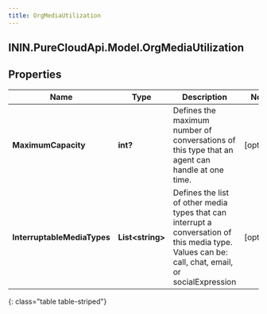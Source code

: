 ```yaml
---
title: OrgMediaUtilization
---
```

## ININ.PureCloudApi.Model.OrgMediaUtilization

## Properties

|Name | Type | Description | Notes|
|------------ | ------------- | ------------- | -------------|
| **MaximumCapacity** | **int?** | Defines the maximum number of conversations of this type that an agent can handle at one time. | [optional] |
| **InterruptableMediaTypes** | **List&lt;string&gt;** | Defines the list of other media types that can interrupt a conversation of this media type.  Values can be: call, chat, email, or socialExpression | [optional] |
{: class="table table-striped"}


